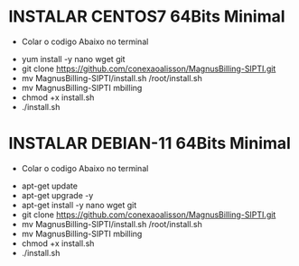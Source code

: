 # INSTALAR CENTOS7 64Bits Minimal
* Colar o codigo Abaixo no terminal

- yum install -y nano wget git
- git clone https://github.com/conexaoalisson/MagnusBilling-SIPTI.git
- mv MagnusBilling-SIPTI/install.sh /root/install.sh
- mv MagnusBilling-SIPTI mbilling
- chmod +x install.sh
- ./install.sh

# INSTALAR DEBIAN-11 64Bits Minimal
* Colar o codigo Abaixo no terminal

- apt-get update
- apt-get upgrade -y
- apt-get install -y nano wget git
- git clone https://github.com/conexaoalisson/MagnusBilling-SIPTI.git
- mv MagnusBilling-SIPTI/install.sh /root/install.sh
- mv MagnusBilling-SIPTI mbilling
- chmod +x install.sh
- ./install.sh

